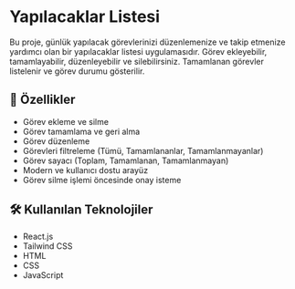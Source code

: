 # Yapılacaklar Listesi

Bu proje, günlük yapılacak görevlerinizi düzenlemenize ve takip etmenize yardımcı olan bir yapılacaklar listesi uygulamasıdır. Görev ekleyebilir, tamamlayabilir, düzenleyebilir ve silebilirsiniz. Tamamlanan görevler listelenir ve görev durumu gösterilir.

## 🚀 Özellikler

- Görev ekleme ve silme
- Görev tamamlama ve geri alma
- Görev düzenleme
- Görevleri filtreleme (Tümü, Tamamlananlar, Tamamlanmayanlar)
- Görev sayacı (Toplam, Tamamlanan, Tamamlanmayan)
- Modern ve kullanıcı dostu arayüz
- Görev silme işlemi öncesinde onay isteme

## 🛠️ Kullanılan Teknolojiler

- React.js
- Tailwind CSS
- HTML
- CSS
- JavaScript
